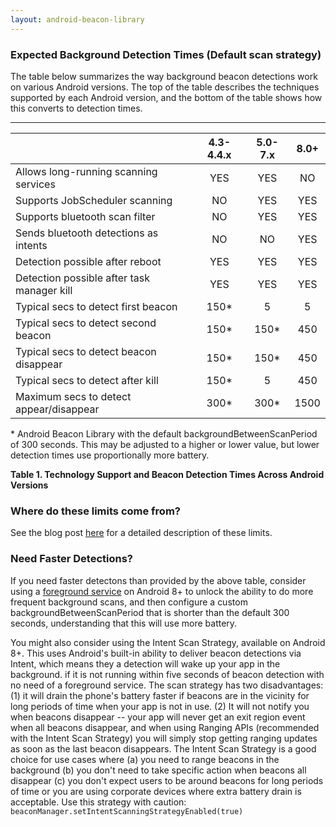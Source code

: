 ```yaml
---
layout: android-beacon-library
---
```


### Expected Background Detection Times (Default scan strategy)

The table below summarizes the way background beacon detections work on various Android versions.  The top of the table describes the techniques supported by each Android version, and the bottom of the table shows how this converts to detection times.

---

|                                            | 4.3-4.4.x     | 5.0-7.x       | 8.0+          |
| ------------------------------------------ |:-------------:|:-------------:|:-------------:|
| Allows long-running scanning services      | YES           | YES           | NO            |
| Supports JobScheduler scanning             | NO            | YES           | YES           |
| Supports bluetooth scan filter             | NO            | YES           | YES           |
| Sends bluetooth detections as intents      | NO            | NO            | YES           |
| Detection possible after reboot            | YES           | YES           | YES           |
| Detection possible after task manager kill | YES           | YES           | YES           |
| Typical secs to detect first beacon        | 150\*         | 5             | 5             |
| Typical secs to detect second beacon       | 150\*         | 150\*         | 450           |
| Typical secs to detect beacon disappear    | 150\*         | 150\*         | 450           |
| Typical secs to detect after kill          | 150\*         | 5             | 450           |
| Maximum secs to detect appear/disappear    | 300\*         | 300\*         | 1500          |


\* Android Beacon Library with the default backgroundBetweenScanPeriod of 300 seconds.  This may be adjusted to a higher or lower value, but lower detection times use proportionally more battery.

**Table 1. Technology Support and Beacon Detection Times Across Android Versions**

### Where do these limits come from?

See the blog post [here](http://www.davidgyoungtech.com/2017/08/07/beacon-detection-with-android-8) for a detailed description of these limits.

### Need Faster Detections?

If you need faster detectons than provided by the above table, consider using a <a href='foreground-service.html'>foreground service</a> on Android 8+ to unlock the ability to do more frequent background scans, and then configure a custom backgroundBetweenScanPeriod that is shorter than the default 300 seconds, understanding that this will use more battery.

You might also consider using the Intent Scan Strategy, available on Android 8+.  This uses Android's built-in ability to deliver beacon detections via Intent, which means they a detection will wake up your app in the background.  if it is not running within five seconds of beacon detection with no need of a foreground service.   The scan strategy has two disadvantages:  (1) it will drain the phone's battery faster if beacons are in the vicinity for long periods of time when your app is not in use.  (2) It will not notify you when beacons disappear -- your app will never get an exit region event when all beacons disappear, and when using Ranging APIs (recommended with the Intent Scan Strategy) you will simply stop getting ranging updates as soon as the last beacon disappears.  The Intent Scan Strategy is a good choice for use cases where (a) you need to range beacons in the background (b) you don't need to take specific action when beacons all disappear (c) you don't expect users to be around beacons for long periods of time or you are using corporate devices where extra battery drain is acceptable.  Use this strategy with caution: `beaconManager.setIntentScanningStrategyEnabled(true)`

